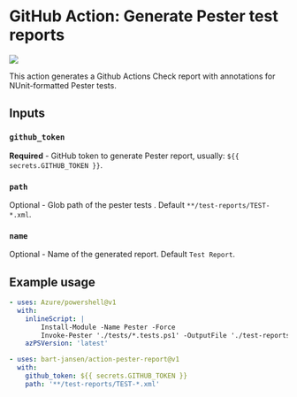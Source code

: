 # GitHub Action: Generate Pester test reports

![](https://github.com/bart-jansen/action-pester-report/workflows/build/badge.svg)

This action generates a Github Actions Check report with annotations for NUnit-formatted Pester tests.

## Inputs

### `github_token`

**Required** - GitHub token to generate Pester report, usually: `${{ secrets.GITHUB_TOKEN }}`.


### `path`

Optional - Glob path of the pester tests . Default `**/test-reports/TEST-*.xml`.

### `name`

Optional - Name of the generated report. Default `Test Report`.


## Example usage
```yml
- uses: Azure/powershell@v1
  with:
    inlineScript: |
        Install-Module -Name Pester -Force
        Invoke-Pester './tests/*.tests.ps1' -OutputFile './test-reports/TEST-CI.xml' -OutputFormat 'NUnitXML'
    azPSVersion: 'latest'

- uses: bart-jansen/action-pester-report@v1
  with:
    github_token: ${{ secrets.GITHUB_TOKEN }}
    path: '**/test-reports/TEST-*.xml'
```